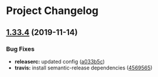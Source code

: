 # Project Changelog

## [1.33.4](https://github.com/GrabarzUndPartner/gp-vue-boilerplate/compare/v1.33.3...v1.33.4) (2019-11-14)


### Bug Fixes

* **releaserc:** updated config ([a033b5c](https://github.com/GrabarzUndPartner/gp-vue-boilerplate/commit/a033b5c8cac2f3e6eaf62812135af4fa01a4018c))
* **travis:** install semantic-release dependencies ([4569565](https://github.com/GrabarzUndPartner/gp-vue-boilerplate/commit/456956561c069728d9291fc981668186ee417384))
